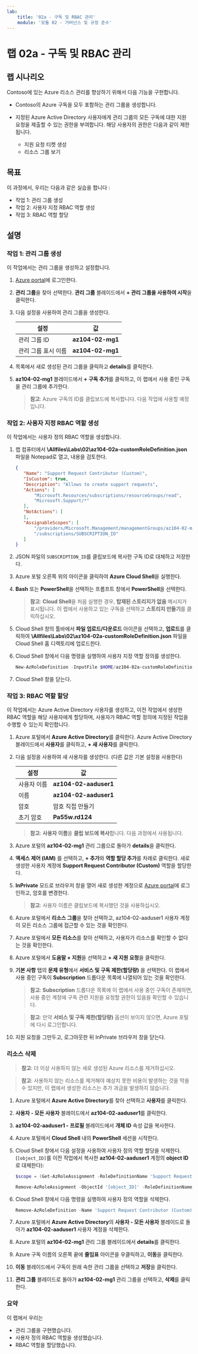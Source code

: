 ```yaml
---
lab:
    title: '02a - 구독 및 RBAC 관리'
    module: '모듈 02 - 거버넌스 및 규정 준수'
---
```


# 랩 02a - 구독 및 RBAC 관리


## 랩 시나리오

Contoso에 있는 Azure 리소스 관리를 향상하기 위해서 다음 기능을 구현합니다. 

- Contoso의 Azure 구독을 모두 포함하는 관리 그룹을 생성합니다.

- 지정된 Azure Active Directory 사용자에게 관리 그룹의 모든 구독에 대한 지원 요청을 제출할 수 있는 권한을 부여합니다. 해당 사용자의 권한은 다음과 같이 제한됩니다.

    - 지원 요청 티켓 생성
    - 리소스 그룹 보기


## 목표

이 과정에서, 우리는 다음과 같은 실습을 합니다 :

+ 작업 1: 관리 그룹 생성
+ 작업 2: 사용자 지정 RBAC 역할 생성 
+ 작업 3: RBAC 역할 할당


## 설명

### 작업 1: 관리 그룹 생성

이 작업에서는 관리 그룹을 생성하고 설정합니다. 

1. [Azure portal](https://portal.azure.com)에 로그인한다.

1. **관리 그룹**을 찾아 선택한다. **관리 그룹** 블레이드에서 **+ 관리 그룹을 사용하여 시작**을 클릭한다.

1. 다음 설정을 사용하여 관리 그룹을 생성한다.

    | 설정 | 값 |
    | --- | --- |
    | 관리 그룹 ID | **az104-02-mg1**|
    | 관리 그룹 표시 이름 | **az104-02-mg1**|

1. 목록에서 새로 생성된 관리 그룹을 클릭하고 **details**를 클릭한다.

1. **az104-02-mg1** 블레이드에서 **+ 구독 추가**를 클릭하고, 이 랩에서 사용 중인 구독을 관리 그룹에 추가한다.

    >**참고**: Azure 구독의 ID를 클립보드에 복사합니다. 다음 작업에 사용할 예정입니다. 


### 작업 2: 사용자 지정 RBAC 역할 생성 

이 작업에서는 사용자 정의 RBAC 역할을 생성합니다. 

1. 랩 컴퓨터에서 **\\Allfiles\\Labs\\02\\az104-02a-customRoleDefinition.json** 파일을 Notepad로 열고, 내용을 검토한다.

   ```json
   {
      "Name": "Support Request Contributor (Custom)",
      "IsCustom": true,
      "Description": "Allows to create support requests",
      "Actions": [
          "Microsoft.Resources/subscriptions/resourceGroups/read",
          "Microsoft.Support/*"
      ],
      "NotActions": [
      ],
      "AssignableScopes": [
          "/providers/Microsoft.Management/managementGroups/az104-02-mg1",
          "/subscriptions/SUBSCRIPTION_ID"
      ]
   }
   ```

1. JSON 파일의 `SUBSCRIPTION_ID`를 클립보드에 복사한 구독 ID로 대체하고 저장한다.  

1. Azure 포털 오른쪽 위의 아이콘을 클릭하여 **Azure Cloud Shell**을 실행한다.

1. **Bash** 또는 **PowerShell**을 선택하는 프롬프트 창에서 **PowerShell**을 선택한다. 

    >**참고**: **Cloud Shell**을 처음 실행한 경우, **탑재된 스토리지가 없음** 메시지가 표시됩니다. 이 랩에서 사용하고 있는 구독을 선택하고 **스토리지 만들기**를 클릭하십시오.  

1. Cloud Shell 창의 툴바에서 **파일 업로드/다운로드** 아이콘을 선택하고, **업로드**를 클릭하여 **\\Allfiles\\Labs\\02\\az104-02a-customRoleDefinition.json** 파일을 Cloud Shell 홈 디렉토리에 업로드한다.

1. Cloud Shell 창에서 다음 명령을 실행하여 사용자 지정 역할 정의를 생성한다. 

   ```powershell
   New-AzRoleDefinition -InputFile $HOME/az104-02a-customRoleDefinition.json
   ```

1. Cloud Shell 창을 닫는다.


### 작업 3: RBAC 역할 할당

이 작업에서는 Azure Active Directory 사용자를 생성하고, 이전 작업에서 생성한 RBAC 역할을 해당 사용자에게 할당하며, 사용자가 RBAC 역할 정의에 지정된 작업을 수행할 수 있는지 확인합니다.

1. Azure 포털에서 **Azure Active Directory**를 클릭한다. Azure Active Directory 블레이드에서 **사용자**를 클릭하고, **+ 새 사용자**를 클릭한다.

1. 다음 설정을 사용하여 새 사용자를 생성한다. (다른 값은 기본 설정을 사용한다)

    | 설정 | 값 |
    | --- | --- |
    | 사용자 이름 | **az104-02-aaduser1**|
    | 이름 | **az104-02-aaduser1**|
    | 암호 | 암호 직접 만들기 |
    | 초기 암호 | **Pa55w.rd124** |

    >**참고**: **사용자 이름**을 **클립 보드에 복사**합니다. 다음 과정에서 사용됩니다.

1. Azure 포털의 **az104-02-mg1** 관리 그룹으로 돌아가 **details**을 클릭한다.

1. **액세스 제어 (IAM)** 를 선택하고, **+ 추가**와 **역할 할당 추가**를 차례로 클릭한다. 새로 생성한 사용자 계정에 **Support Request Contributor (Custom)** 역할을 할당한다. 

1. **InPrivate** 모드로 브라우저 창을 열어 새로 생성한 계정으로 [Azure portal](https://portal.azure.com)에 로그인하고, 암호를 변경한다.

    >**참고**: 사용자 이름은 클립보드에 복사했던 것을 사용하십시오.

1. Azure 포털에서 **리소스 그룹**을 찾아 선택하고, az104-02-aaduser1 사용자 계정이 모든 리소스 그룹에 접근할 수 있는 것을 확인한다. 

1.  Azure 포털에서 **모든 리소스**를 찾아 선택하고, 사용자가 리소스를 확인할 수 없다는 것을 확인한다.

1. Azure 포털에서 **도움말 + 지원**을 선택하고 **+ 새 지원 요청**을 클릭한다. 

1. **기본 사항** 탭의 **문제 유형**에서 **서비스 및 구독 제한(할당량)** 을 선택한다. 이 랩에서 사용 중인 구독이 **Subscription** 드롭다운 목록에 나열되어 있는 것을 확인한다.

    >**참고**: **Subscription** 드롭다운 목록에 이 랩에서 사용 중인 구독이 존재하면, 사용 중인 계정에 구독 관련 지원을 요청할 권한이 있음을 확인할 수 있습니다.

    >**참고**: 만약 **서비스 및 구독 제한(할당량)** 옵션이 보이지 않으면, Azure 포털에 다시 로그인합니다.

1. 지원 요청을 그만두고, 로그아웃한 뒤 InPrivate 브라우저 창을 닫는다. 


### 리소스 삭제

   >**참고**: 더 이상 사용하지 않는 새로 생성된 Azure 리소스를 제거하십시오. 

   >**참고**: 사용하지 않는 리소스를 제거해야 예상치 못한 비용이 발생하는 것을 막을 수 있지만, 이 랩에서 생성한 리소스는 추가 과금을 발생하지 않습니다. 

1. Azure 포털에서 **Azure Active Directory**를 찾아 선택하고 **사용자**를 클릭한다.

1. **사용자 - 모든 사용자** 블레이드에서 **az104-02-aaduser1**를 클릭한다.

1. **az104-02-aaduser1 - 프로필** 블레이드에서 **개체 ID** 속성 값을 복사한다. 

1. Azure 포털에서 **Cloud Shell** 내의 **PowerShell** 세션을 시작한다.

1. Cloud Shell 창에서 다음 설정을 사용하여 사용자 정의 역할 할당을 삭제한다. (`[object_ID]`를 이전 작업에서 복사한 **az104-02-aaduser1** 계정의 **object ID**로 대체한다):

   ```powershell
   $scope = (Get-AzRoleAssignment -RoleDefinitionName 'Support Request Contributor (Custom)').Scope

   Remove-AzRoleAssignment -ObjectId '[object_ID]' -RoleDefinitionName 'Support Request Contributor (Custom)' -Scope $scope
   ```

1. Cloud Shell 창에서 다음 명령을 실행하여 사용자 정의 역할을 삭제한다. 

   ```powershell
   Remove-AzRoleDefinition -Name 'Support Request Contributor (Custom)' -Force
   ```

1. Azure 포털에서 **Azure Active Directory**의 **사용자 - 모든 사용자** 블레이드로 돌아가 **az104-02-aaduser1** 사용자 계정을 삭제한다.

1. Azure 포털의 **az104-02-mg1** 관리 그룹 블레이드에서 **details**를 클릭한다.

1. Azure 구독 이름의 오른쪽 끝에 **줄임표** 아이콘을 우클릭하고, **이동**을 클릭한다.

1. **이동** 블레이드에서 구독이 원래 속한 관리 그룹을 선택하고 **저장**을 클릭한다.

1. **관리 그룹** 블레이드로 돌아가 **az104-02-mg1** 관리 그룹을 선택하고, **삭제**를 클릭한다.


### 요약

이 랩에서 우리는

- 관리 그룹을 구현했습니다.
- 사용자 정의 RBAC 역할을 생성했습니다. 
- RBAC 역할을 할당했습니다.